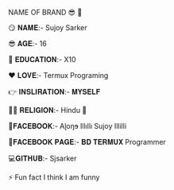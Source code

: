 NAME OF BRAND 😎 🤟





😏 𝐍𝐀𝐌𝐄:- Sujoy Sarker


😎 𝐀𝐆𝐄:- 16


📕 𝐄𝐃𝐔𝐂𝐀𝐓𝐈𝐎𝐍:- X10


❤ 𝐋𝐎𝐕𝐄:- Termux Programing 


👉 𝐈𝐍𝐒𝐋𝐈𝐑𝐀𝐓𝐈𝐎𝐍:- 𝐌𝐘𝐒𝐄𝐋𝐅


🤲🏻 𝐑𝐄𝐋𝐈𝐆𝐈𝐎𝐍:- Hindu 🥰


📱𝐅𝐀𝐂𝐄𝐁𝐎𝐎𝐊:- Aɭoŋɘ Illıllı Sujoy Illilli


📱𝐅𝐀𝐂𝐄𝐁𝐎𝐎𝐊 𝐏𝐀𝐆𝐄:- 𝐁𝐃 𝐓𝐄𝐑𝐌𝐔𝐗 Programmer 


💻𝐆𝐈𝐓𝐇𝐔𝐁:- Sjsarker


⚡ Fun fact I think I am funny

































